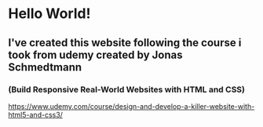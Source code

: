 # Hello World! 
## I've created this website following the course i took from udemy created by Jonas Schmedtmann
### (Build Responsive Real-World Websites with HTML and CSS)
https://www.udemy.com/course/design-and-develop-a-killer-website-with-html5-and-css3/

